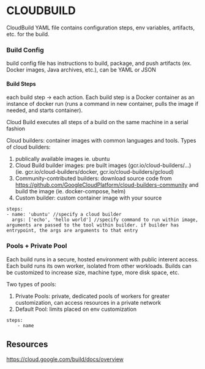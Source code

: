# CLOUDBUILD 

CloudBuild YAML file contains configuration steps, env variables, artifacts, etc. for the build. 

### Build Config 

build config file has instructions to build, package, and push artifacts (ex. Docker images, Java archives, etc.), can be YAML or JSON 

#### Build Steps  

each build step -> each action. Each build step is a Docker container as an instance of docker run (runs a command in new container, pulls the image if needed, and starts container). 

Cloud Build executes all steps of a build on the same machine in a serial fashion 

Cloud builders: container images with common languages and tools. Types of cloud builders: 
1) publically available images ie. ubuntu 
2) Cloud Build builder images: pre built images (gcr.io/cloud-builders/...) (ie. gcr.io/cloud-builders/docker, gcr.io/cloud-builders/gcloud)
3) Community-contributed builders: download source code from https://github.com/GoogleCloudPlatform/cloud-builders-community and build the image (ie. docker-compose, helm) 
4) Custom builder: custom container image with your source 


```
steps: 
- name: 'ubuntu' //specify a cloud builder 
  args: ['echo', 'hello world'] //specify command to run within image, arguments are passed to the tool within builder. if builder has entrypoint, the args are arguments to that entry 
```




### Pools + Private Pool 
Each build runs in a secure, hosted environment with public interent access. 
Each build runs its own worker, isolated from other workloads. 
Builds can be customized to increase size, machine type, more disk space, etc.

Two types of pools: 
1) Private Pools: private, dedicated pools of workers for greater customization, can access resources in a private network 
2) Default Pool: limits placed on env customization

```
steps: 
    - name
```

## Resources 
https://cloud.google.com/build/docs/overview